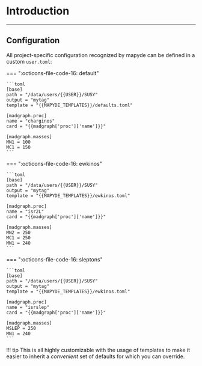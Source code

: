 # Introduction

---

## Configuration

All project-specific configuration recognized by mapyde can be defined in a
custom `user.toml`:

=== ":octicons-file-code-16: default"

    ```toml
    [base]
    path = "/data/users/{{USER}}/SUSY"
    output = "mytag"
    template = "{{MAPYDE_TEMPLATES}}/defaults.toml"

    [madgraph.proc]
    name = "charginos"
    card = "{{madgraph['proc']['name']}}"

    [madgraph.masses]
    MN1 = 100
    MC1 = 150
    ```

=== ":octicons-file-code-16: ewkinos"

    ```toml
    [base]
    path = "/data/users/{{USER}}/SUSY"
    output = "mytag"
    template = "{{MAPYDE_TEMPLATES}}/ewkinos.toml"

    [madgraph.proc]
    name = "isr2L"
    card = "{{madgraph['proc']['name']}}"

    [madgraph.masses]
    MN2 = 250
    MC1 = 250
    MN1 = 240
    ```

=== ":octicons-file-code-16: sleptons"

    ```toml
    [base]
    path = "/data/users/{{USER}}/SUSY"
    output = "mytag"
    template = "{{MAPYDE_TEMPLATES}}/ewkinos.toml"

    [madgraph.proc]
    name = "isrslep"
    card = "{{madgraph['proc']['name']}}"

    [madgraph.masses]
    MSLEP = 250
    MN1 = 240
    ```

!!! tip This is all highly customizable with the usage of templates to make it
easier to inherit a _convenient_ set of defaults for which you can override.
